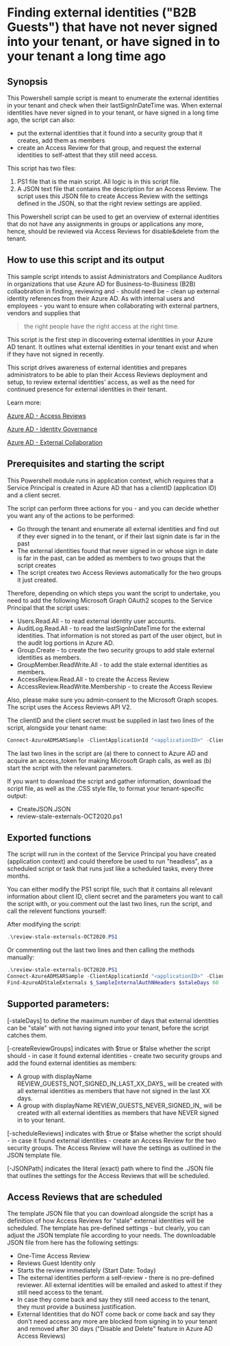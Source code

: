 # Finding external identities ("B2B Guests") that have not never signed into your tenant, or have signed in to your tenant a long time ago
## Synopsis

This Powershell sample script is meant to enumerate the external identities in your tenant and check when their lastSignInDateTime was. When external identities have never signed in to your tenant, or have signed in a long time ago, the script can also:
* put the external identities that it found into a security group that it creates, add them as members 
* create an Access Review for that group, and request the external identities to self-attest that they still need access.

This script has two files:
1. PS1 file that is the main script. All logic is in this script file.
2. A JSON text file that contains the description for an Access Review. The script uses this JSON file to create Access Review with the settings defined in the JSON, so that the right review settings are applied.

This Powershell script can be used to get an overview of external identities that do not have any assignments in groups or applications any more, hence, should be reviewed via Access Reviews for disable&delete from the tenant.

## How to use this script and its output

This sample script intends to assist Administrators and Compliance Auditors in organizations that use Azure AD for Business-to-Business (B2B) collaobration in finding, reviewing and - should need be - clean up external identity references from their Azure AD. As with internal users and employees - you want to ensure when collaborating with external partners, vendors and supplies that 

> the right people have the right access at the right time.

This script is the first step in discovering external identities in your Azure AD tenant. It outlines what external identities in your tenant exist and when if they have not signed in recently.

This script drives awareness of external identities and prepares administrators to be able to plan their Access Reviews deployment and setup, to review external identities' access, as well as the need for continued presence for external identities in their tenant.

Learn more:

[Azure AD - Access Reviews](https://docs.microsoft.com/en-us/azure/active-directory/governance/access-reviews-overview)

[Azure AD - Identity Governance](https://docs.microsoft.com/en-us/azure/active-directory/governance/identity-governance-overview)

[Azure AD - External Collaboration](https://docs.microsoft.com/en-us/azure/active-directory/b2b/what-is-b2b)

## Prerequisites and starting the script
This Powershell module runs in application context, which requires that a Service Principal is created in Azure AD that has a clientID (application ID) and a client secret. 

The script can perform three actions for you - and you can decide whether you want any of the actions to be performed:
* Go through the tenant and enumerate all external identities and find out if they ever signed in to the tenant, or if their last signin date is far in the past
* The external identities found that never signed in or whose sign in date is far in the past, can be added as members to two groups that the script creates
* The script creates two Access Reviews automatically for the two groups it just created.

Therefore, depending on which steps you want the script to undertake, you need to add the following Microsoft Graph OAuth2 scopes to the Service Principal that the script uses:
* Users.Read.All - to read external identity user accounts.
* AuditLog.Read.All - to read the lastSignInDateTime for the external identities. That information is not stored as part of the user object, but in the audit log portions in Azure AD.
* Group.Create - to create the two security groups to add stale external identities as members.
* GroupMember.ReadWrite.All - to add the stale external identities as members.
* AccessReview.Read.All - to create the Access Review
* AccessReview.ReadWrite.Membership - to create the Access Review

Also, please make sure you admin-consent to the Microsoft Graph scopes. The script uses the Access Reviews API V2.

The clientID and the client secret must be supplied in last two lines of the script, alongside your tenant name:
```Powershell
Connect-AzureADMSARSample -ClientApplicationId "<applicationID>" -ClientSecret "<clientSecret>" -TenantDomain "yourtenant.onmicrosoft.com"
```
The last two lines in the script are (a) there to connect to Azure AD and acquire an access_token for making Microsoft Graph calls, as well as (b) start the script with the relevant parameters.

If you want to download the script and gather information, download the script file, as well as the .CSS style file, to format your tenant-specific output:
* CreateJSON.JSON
* review-stale-externals-OCT2020.ps1

## Exported functions
The script will run in the context of the Service Principal you have created (application context) and could therefore be used to run "headless", as a scheduled script or task that runs just like a scheduled tasks, every three months.

You can either modify the PS1 script file, such that it contains all relevant information about client ID, client secret and the parameters you want to call the script with, or you comment out the last two lines, run the script, and call the relevent functions yourself:

After modifying the script:
```Powershell
.\review-stale-externals-OCT2020.PS1
```

Or commenting out the last two lines and then calling the methods manually:
```Powershell
.\review-stale-externals-OCT2020.PS1
Connect-AzureADMSARSample -ClientApplicationId "<applicationID>" -ClientSecret "<clientSecret>" -TenantDomain "yourtenant.onmicrosoft.com"
Find-AzureADStaleExternals $_SampleInternalAuthNHeaders $staleDays 60 -createReviewGroups $true -scheduleReviews $true -JSONPath "C:\temp\CreateJSON.json"
```

## Supported parameters:

[-staleDays] to define the maximum number of days that external identities can be "stale" with not having signed into your tenant, before the script catches them.

[-createReviewGroups] indicates with $true or $false whether the script should - in case it found external identities - create two security groups and add the found external identities as members:
* A group with displayName REVIEW_GUESTS_NOT_SIGNED_IN_LAST_XX_DAYS_<date> will be created with all external identities as members that have not signed in the last XX days.
* A group with displayName REVIEW_GUESTS_NEVER_SIGNED_IN_<date> will be created with all external identities as members that have NEVER signed in to your tenant.

[-scheduleReviews] indicates with $true or $false whether the script should - in case it found external identities - create an Access Review for the two security groups. The Access Review will have the settings as outlined in the JSON template file.

[-JSONPath] indicates the literal (exact) path where to find the .JSON file that outlines the settings for the Access Reviews that will be scheduled.

## Access Reviews that are scheduled
The template JSON file that you can download alongside the script has a definition of how Access Reviews for "stale" external identities will be scheduled. The template has pre-defined settings - but clearly, you can adjust the JSON template file according to your needs. The downloadable JSON file from here has the following settings:

* One-Time Access Review
* Reviews Guest Identity only
* Starts the review immediately (Start Date: Today)
* The external identities perform a self-review - there is no pre-defined reviewer. All external identities will be emailed and asked to attest if they still need access to the tenant.
* In case they come back and say they still need access to the tenant, they must provide a business justification.
* External Identities that do NOT come back or come back and say they don't need access any more are blocked from signing in to your tenant and removed after 30 days ("Disable and Delete" feature in Azure AD Access Reviews)


